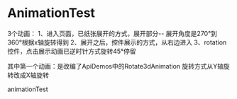 AnimationTest
=============
3个动画：
1、进入页面，已纸张展开的方式，展开部分-- 展开角度是270°到360°根据x轴旋转得到
2、展开之后，控件展示的方式，从右边进入
3、rotation控件，点击展示动画已逆时针方式旋转45°停留


其中第一个动画：是改编了ApiDemos中的Rotate3dAnimation   旋转方式从Y轴旋转改成X轴旋转

animationTest
